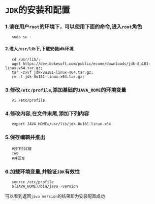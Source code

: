 # `JDK`的安装和配置
### 1.请在用户`root`的环境下，可以使用下面的命令,进入`root`角色
```shell
   sudo su -
```
#### 2.进入`/usr/lib`下,下载安装jdk环境
```shell
   cd /usr/lib/;
   wget https://dev.bokesoft.com/public/ecomm/downloads/jdk-8u181-linux-x64.tar.gz;
   tar -zxvf jdk-8u181-linux-x64.tar.gz;
   rm -f jdk-8u181-linux-x64.tar.gz;
```
### 3.修改`/etc/profile`,添加基础的`JAVA_HOME`的环境变量
```shell
   vi /etc/profile
```
### 4.修改内容,在文件末尾,添加下列内容
```shell
   export JAVA_HOME=/usr/lib/jdk-8u181-linux-x64
```
### 5.保存编辑并推出
```shell
   #按下ESC键
   :wq
   #并回车
```
### 6.加载环境变量,并验证`JDK`有效性
```shell
   source /etc/profile
   ${JAVA_HOME}/bin/java -version
```
可以看到返回`java version`的结果即为安装配置成功